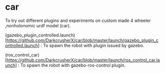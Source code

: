# car
To try out different plugins and experiments on custom made 4 wheeler ,nonholonomic urdf model (car).

(gazebo_plugin_controlled.launch)[https://github.com/DarkcrusherX/car/blob/master/launch/gazebo_plugin_controlled.launch] : To spawn the robot with plugin issued by gazebo.

(ros_control_car)[https://github.com/DarkcrusherX/car/blob/master/launch/ros_control_car.launch] : To spawn the robot with gazebo-ros-control plugin.
